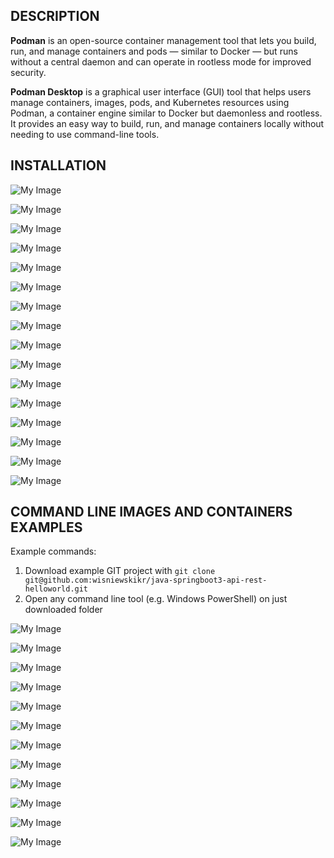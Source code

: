 DESCRIPTION
-----------

**Podman** is an open-source container management tool that lets you build, run, and manage containers and 
pods — similar to Docker — but runs without a central daemon and can operate in rootless mode for improved security.

**Podman Desktop** is a graphical user interface (GUI) tool that helps users manage containers, images, pods, 
and Kubernetes resources using Podman, a container engine similar to Docker but daemonless and rootless. 
It provides an easy way to build, run, and manage containers locally without needing to use command-line tools.


INSTALLATION
------------

![My Image](readme-images/install-01.png)

![My Image](readme-images/install-02.png)

![My Image](readme-images/install-03.png)

![My Image](readme-images/install-04.png)

![My Image](readme-images/install-05.png)

![My Image](readme-images/install-06.png)

![My Image](readme-images/install-07.png)

![My Image](readme-images/install-08.png)

![My Image](readme-images/install-09.png)

![My Image](readme-images/install-10.png)

![My Image](readme-images/install-11.png)

![My Image](readme-images/install-12.png)

![My Image](readme-images/install-13.png)

![My Image](readme-images/install-14.png)

![My Image](readme-images/install-15.png)

![My Image](readme-images/install-16.png)


COMMAND LINE IMAGES AND CONTAINERS EXAMPLES
-------------------------------------------

Example commands:
1. Download example GIT project with `git clone git@github.com:wisniewskikr/java-springboot3-api-rest-helloworld.git`
2. Open any command line tool (e.g. Windows PowerShell) on just downloaded folder

![My Image](readme-images/command-line-01.png)

![My Image](readme-images/command-line-02.png)

![My Image](readme-images/command-line-03.png)

![My Image](readme-images/command-line-04.png)

![My Image](readme-images/command-line-05.png)

![My Image](readme-images/command-line-06.png)

![My Image](readme-images/command-line-07.png)

![My Image](readme-images/command-line-08.png)

![My Image](readme-images/command-line-09.png)

![My Image](readme-images/command-line-10.png)

![My Image](readme-images/command-line-11.png)

![My Image](readme-images/command-line-12.png)
